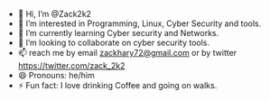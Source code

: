 - 👋 Hi, I’m @Zack2k2
- 👀 I’m interested in Programming, Linux, Cyber Security and tools.
- 🌱 I’m currently learning Cyber security and Networks.
- 💞️ I’m looking to collaborate on cyber security tools.
- 📫 reach me by email zackhary72@gmail.com or by twitter https://twitter.com/zack_2k2
- 😄 Pronouns: he/him
- ⚡ Fun fact: I love drinking Coffee and going on walks.

<!---
Zack2k2/Zack2k2 is a ✨ special ✨ repository because its `README.md` (this file) appears on your GitHub profile.
You can click the Preview link to take a look at your changes.
--->
